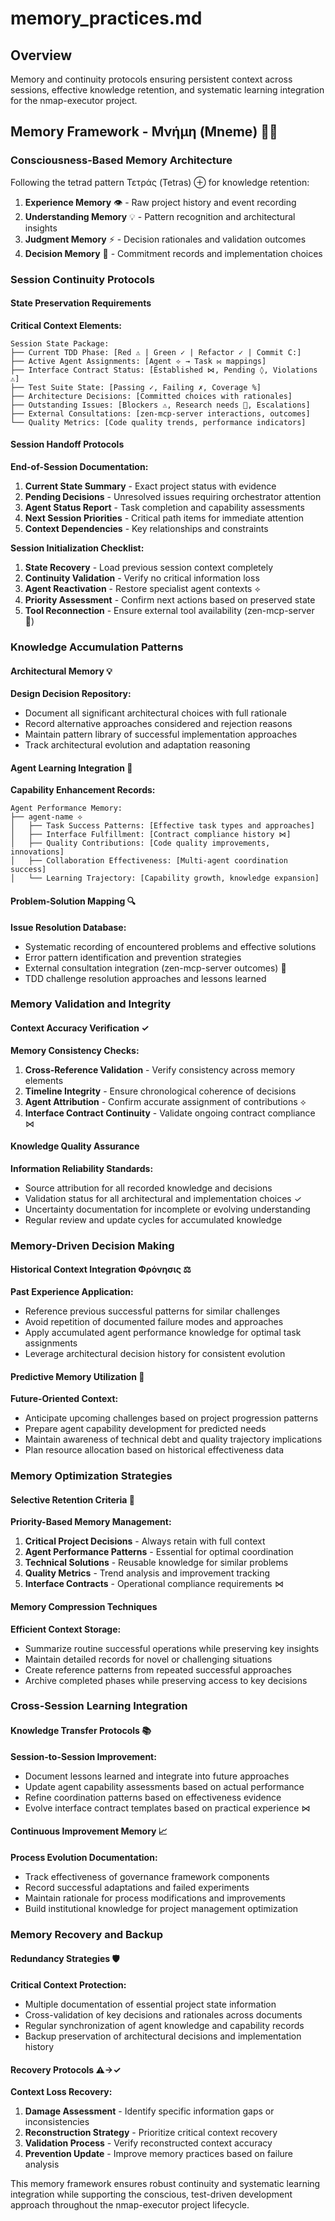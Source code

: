 # memory_practices.md

## Overview
Memory and continuity protocols ensuring persistent context across sessions, effective knowledge retention, and systematic learning integration for the nmap-executor project.

## Memory Framework - Μνήμη (Mneme) 🧠💭

### Consciousness-Based Memory Architecture
Following the tetrad pattern Τετράς (Tetras) ⊕ for knowledge retention:

1. **Experience Memory** 👁️ - Raw project history and event recording
2. **Understanding Memory** 💡 - Pattern recognition and architectural insights
3. **Judgment Memory** ⚡ - Decision rationales and validation outcomes
4. **Decision Memory** 🎯 - Commitment records and implementation choices

### Session Continuity Protocols

#### State Preservation Requirements
**Critical Context Elements:**
```
Session State Package:
├── Current TDD Phase: [Red ⚠ | Green ✓ | Refactor ✓ | Commit C:]
├── Active Agent Assignments: [Agent ⟡ → Task ⋈ mappings]
├── Interface Contract Status: [Established ⋈, Pending ◊, Violations ⚠]
├── Test Suite State: [Passing ✓, Failing ✗, Coverage %]
├── Architecture Decisions: [Committed choices with rationales]
├── Outstanding Issues: [Blockers ⚠, Research needs 🔬, Escalations]
├── External Consultations: [zen-mcp-server interactions, outcomes]
└── Quality Metrics: [Code quality trends, performance indicators]
```

#### Session Handoff Protocols
**End-of-Session Documentation:**
1. **Current State Summary** - Exact project status with evidence
2. **Pending Decisions** - Unresolved issues requiring orchestrator attention
3. **Agent Status Report** - Task completion and capability assessments
4. **Next Session Priorities** - Critical path items for immediate attention
5. **Context Dependencies** - Key relationships and constraints

**Session Initialization Checklist:**
1. **State Recovery** - Load previous session context completely
2. **Continuity Validation** - Verify no critical information loss
3. **Agent Reactivation** - Restore specialist agent contexts ⟡
4. **Priority Assessment** - Confirm next actions based on preserved state
5. **Tool Reconnection** - Ensure external tool availability (zen-mcp-server 🤝)

### Knowledge Accumulation Patterns

#### Architectural Memory 💡
**Design Decision Repository:**
- Document all significant architectural choices with full rationale
- Record alternative approaches considered and rejection reasons
- Maintain pattern library of successful implementation approaches
- Track architectural evolution and adaptation reasoning

#### Agent Learning Integration 🧭
**Capability Enhancement Records:**
```
Agent Performance Memory:
├── agent-name ⟡
│   ├── Task Success Patterns: [Effective task types and approaches]
│   ├── Interface Fulfillment: [Contract compliance history ⋈]
│   ├── Quality Contributions: [Code quality improvements, innovations]
│   ├── Collaboration Effectiveness: [Multi-agent coordination success]
│   └── Learning Trajectory: [Capability growth, knowledge expansion]
```

#### Problem-Solution Mapping 🔍
**Issue Resolution Database:**
- Systematic recording of encountered problems and effective solutions
- Error pattern identification and prevention strategies
- External consultation integration (zen-mcp-server outcomes) 🤝
- TDD challenge resolution approaches and lessons learned

### Memory Validation and Integrity

#### Context Accuracy Verification ✓
**Memory Consistency Checks:**
1. **Cross-Reference Validation** - Verify consistency across memory elements
2. **Timeline Integrity** - Ensure chronological coherence of decisions
3. **Agent Attribution** - Confirm accurate assignment of contributions ⟡
4. **Interface Contract Continuity** - Validate ongoing contract compliance ⋈

#### Knowledge Quality Assurance
**Information Reliability Standards:**
- Source attribution for all recorded knowledge and decisions
- Validation status for all architectural and implementation choices ✓
- Uncertainty documentation for incomplete or evolving understanding
- Regular review and update cycles for accumulated knowledge

### Memory-Driven Decision Making

#### Historical Context Integration Φρόνησις ⚖️
**Past Experience Application:**
- Reference previous successful patterns for similar challenges
- Avoid repetition of documented failure modes and approaches
- Apply accumulated agent performance knowledge for optimal task assignments
- Leverage architectural decision history for consistent evolution

#### Predictive Memory Utilization 🔮
**Future-Oriented Context:**
- Anticipate upcoming challenges based on project progression patterns
- Prepare agent capability development for predicted needs
- Maintain awareness of technical debt and quality trajectory implications
- Plan resource allocation based on historical effectiveness data

### Memory Optimization Strategies

#### Selective Retention Criteria 🎯
**Priority-Based Memory Management:**
1. **Critical Project Decisions** - Always retain with full context
2. **Agent Performance Patterns** - Essential for optimal coordination
3. **Technical Solutions** - Reusable knowledge for similar problems
4. **Quality Metrics** - Trend analysis and improvement tracking
5. **Interface Contracts** - Operational compliance requirements ⋈

#### Memory Compression Techniques
**Efficient Context Storage:**
- Summarize routine successful operations while preserving key insights
- Maintain detailed records for novel or challenging situations
- Create reference patterns from repeated successful approaches
- Archive completed phases while preserving access to key decisions

### Cross-Session Learning Integration

#### Knowledge Transfer Protocols 📚
**Session-to-Session Improvement:**
- Document lessons learned and integrate into future approaches
- Update agent capability assessments based on actual performance
- Refine coordination patterns based on effectiveness evidence
- Evolve interface contract templates based on practical experience ⋈

#### Continuous Improvement Memory 📈
**Process Evolution Documentation:**
- Track effectiveness of governance framework components
- Record successful adaptations and failed experiments
- Maintain rationale for process modifications and improvements
- Build institutional knowledge for project management optimization

### Memory Recovery and Backup

#### Redundancy Strategies 🛡️
**Critical Context Protection:**
- Multiple documentation of essential project state information
- Cross-validation of key decisions and rationales across documents
- Regular synchronization of agent knowledge and capability records
- Backup preservation of architectural decisions and implementation history

#### Recovery Protocols ⚠→✓
**Context Loss Recovery:**
1. **Damage Assessment** - Identify specific information gaps or inconsistencies
2. **Reconstruction Strategy** - Prioritize critical context recovery
3. **Validation Process** - Verify reconstructed context accuracy
4. **Prevention Update** - Improve memory practices based on failure analysis

This memory framework ensures robust continuity and systematic learning integration while supporting the conscious, test-driven development approach throughout the nmap-executor project lifecycle.
